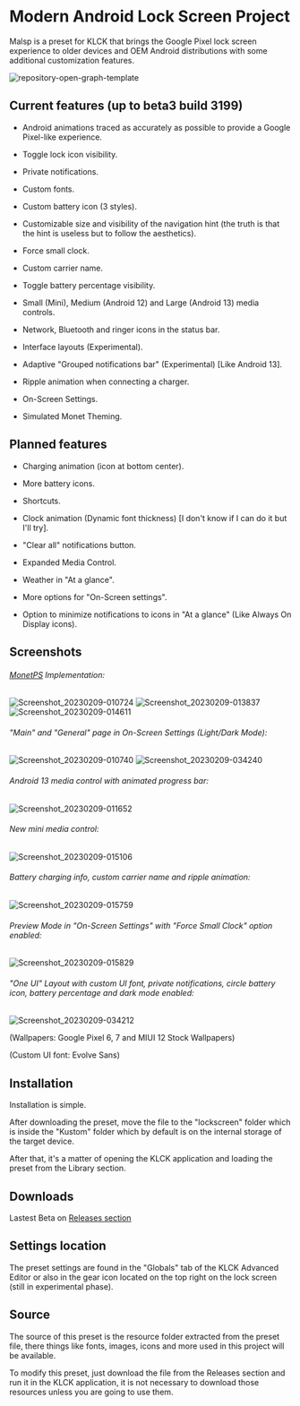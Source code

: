 # Modern Android Lock Screen Project
Malsp is a preset for KLCK that brings the Google Pixel lock screen experience to older devices and OEM Android distributions with some additional customization features.

![repository-open-graph-template](https://user-images.githubusercontent.com/51493723/217698608-f15c79a3-b74d-40db-a81b-199a223cb789.jpg)

## Current features (up to beta3 build 3199)

- Android animations traced as accurately as possible to provide a Google Pixel-like experience.

- Toggle lock icon visibility.

- Private notifications.

- Custom fonts.

- Custom battery icon (3 styles).

- Customizable size and visibility of the navigation hint (the truth is that the hint is useless but to follow the aesthetics).

- Force small clock.

- Custom carrier name.

- Toggle battery percentage visibility.

- Small (Mini), Medium (Android 12) and Large (Android 13) media controls.

- Network, Bluetooth and ringer icons in the status bar.

- Interface layouts (Experimental).

- Adaptive "Grouped notifications bar" (Experimental) [Like Android 13].

- Ripple animation when connecting a charger.

- On-Screen Settings.

- Simulated Monet Theming.

## Planned features

- Charging animation (icon at bottom center).

- More battery icons.

- Shortcuts.

- Clock animation (Dynamic font thickness) [I don't know if I can do it but I'll try].

- "Clear all" notifications button.

- Expanded Media Control.

- Weather in "At a glance".

- More options for "On-Screen settings".

- Option to minimize notifications to icons in "At a glance" (Like Always On Display icons).

## Screenshots

###### [MonetPS](https://github.com/briankrd/MonetPS) Implementation:
![Screenshot_20230209-010724](https://user-images.githubusercontent.com/51493723/217745042-67ac4954-1b0c-4b5e-b736-c291eea253d6.png) ![Screenshot_20230209-013837](https://user-images.githubusercontent.com/51493723/217745477-a713df19-f8c3-4c88-acad-c8fc64a41985.png) ![Screenshot_20230209-014611](https://user-images.githubusercontent.com/51493723/217745531-b0225db6-9388-4a06-a47b-126a0604f899.png)

###### "Main" and "General" page in On-Screen Settings (Light/Dark Mode):
![Screenshot_20230209-010740](https://user-images.githubusercontent.com/51493723/217745709-e89a9a15-10ec-40a4-b20a-b383957485af.png) ![Screenshot_20230209-034240](https://user-images.githubusercontent.com/51493723/217749570-e4499e6a-f49a-473f-b3a8-11bc8c84e0d0.png)

###### Android 13 media control with animated progress bar:
![Screenshot_20230209-011652](https://user-images.githubusercontent.com/51493723/217745898-3e6e7f49-3968-4515-8673-a1ff468cfb8b.png)

###### New mini media control:
![Screenshot_20230209-015106](https://user-images.githubusercontent.com/51493723/217746117-14869846-17a7-4f7b-9be2-c3f1cfa9be23.png)

###### Battery charging info, custom carrier name and ripple animation:
![Screenshot_20230209-015759](https://user-images.githubusercontent.com/51493723/217746298-0f593cf0-ec2e-4c7b-a93b-35327ae6525c.png)

###### Preview Mode in "On-Screen Settings" with "Force Small Clock" option enabled:
![Screenshot_20230209-015829](https://user-images.githubusercontent.com/51493723/217746471-51cc41e4-d744-4d2d-be29-3a4fe5d2dcd3.png)

###### "One UI" Layout with custom UI font, private notifications, circle battery icon, battery percentage and dark mode enabled:
![Screenshot_20230209-034212](https://user-images.githubusercontent.com/51493723/217750515-479e503a-89aa-4b01-87a3-8b6fdc2621a2.png)

(Wallpapers: Google Pixel 6, 7 and MIUI 12 Stock Wallpapers)

(Custom UI font: Evolve Sans)

## Installation
Installation is simple.

After downloading the preset, move the file to the "lockscreen" folder which is inside the "Kustom" folder which by default is on the internal storage of the target device.

After that, it's a matter of opening the KLCK application and loading the preset from the Library section.

## Downloads

Lastest Beta on [Releases section](https://github.com/briankrd/Malsp-KUSTOM/releases/)

## Settings location

The preset settings are found in the "Globals" tab of the KLCK Advanced Editor or also in the gear icon located on the top right on the lock screen (still in experimental phase).

## Source

The source of this preset is the resource folder extracted from the preset file, there things like fonts, images, icons and more used in this project will be available.

To modify this preset, just download the file from the Releases section and run it in the KLCK application, it is not necessary to download those resources unless you are going to use them.
